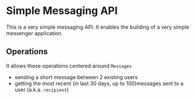 # Simple Messaging API

This is a very simple messaging API.
It enables the building of a very simple messenger application.

## Operations

It allows these operations centered around `Messages`
- sending a short message between 2 existing users
- getting the most recent (in last 30 days, up to 100)messages sent to a user (a.k.a. `recipient`)
